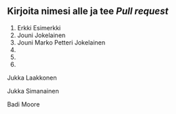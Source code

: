 ## Kirjoita nimesi alle ja tee *Pull request*
1. Erkki Esimerkki
2. Jouni Jokelainen
3. Jouni Marko Petteri Jokelainen
4.
5.
6.




Jukka Laakkonen

  Jukka Simanainen

Badi Moore


